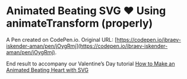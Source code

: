 # Animated Beating SVG ❤️ Using animateTransform (properly)

A Pen created on CodePen.io. Original URL: [https://codepen.io/ibraev-iskender-aman/pen/jOygRmj](https://codepen.io/ibraev-iskender-aman/pen/jOygRmj).

End result to accompany our Valentine’s Day tutorial [How to Make an Animated Beating Heart with SVG](http://webdesign.tutsplus.com/tutorials/how-to-make-an-animated-beating-heart-with-svg--cms-32759)
